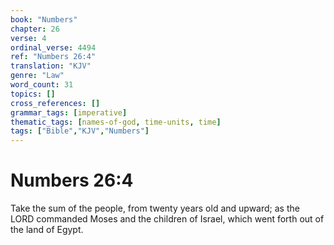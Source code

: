 ```yaml
---
book: "Numbers"
chapter: 26
verse: 4
ordinal_verse: 4494
ref: "Numbers 26:4"
translation: "KJV"
genre: "Law"
word_count: 31
topics: []
cross_references: []
grammar_tags: [imperative]
thematic_tags: [names-of-god, time-units, time]
tags: ["Bible","KJV","Numbers"]
---
```


# Numbers 26:4

Take the sum of the people, from twenty years old and upward; as the LORD commanded Moses and the children of Israel, which went forth out of the land of Egypt.
